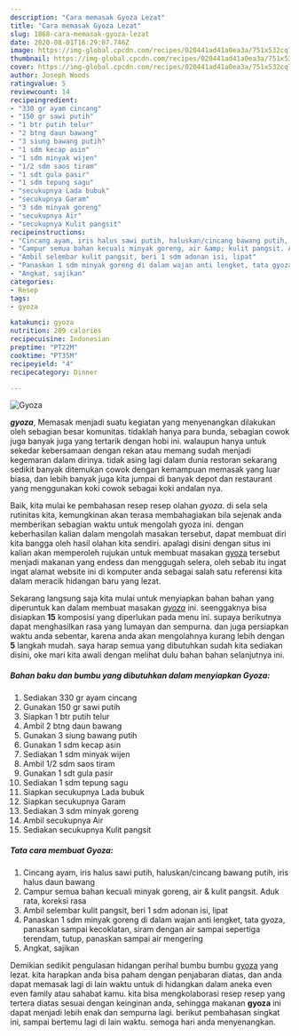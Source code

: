 ```yaml
---
description: "Cara memasak Gyoza Lezat"
title: "Cara memasak Gyoza Lezat"
slug: 1868-cara-memasak-gyoza-lezat
date: 2020-08-01T16:29:07.746Z
image: https://img-global.cpcdn.com/recipes/020441ad41a0ea3a/751x532cq70/gyoza-foto-resep-utama.jpg
thumbnail: https://img-global.cpcdn.com/recipes/020441ad41a0ea3a/751x532cq70/gyoza-foto-resep-utama.jpg
cover: https://img-global.cpcdn.com/recipes/020441ad41a0ea3a/751x532cq70/gyoza-foto-resep-utama.jpg
author: Joseph Woods
ratingvalue: 5
reviewcount: 14
recipeingredient:
- "330 gr ayam cincang"
- "150 gr sawi putih"
- "1 btr putih telur"
- "2 btng daun bawang"
- "3 siung bawang putih"
- "1 sdm kecap asin"
- "1 sdm minyak wijen"
- "1/2 sdm saos tiram"
- "1 sdt gula pasir"
- "1 sdm tepung sagu"
- "secukupnya Lada bubuk"
- "secukupnya Garam"
- "3 sdm minyak goreng"
- "secukupnya Air"
- "secukupnya Kulit pangsit"
recipeinstructions:
- "Cincang ayam, iris halus sawi putih, haluskan/cincang bawang putih, iris halus daun bawang"
- "Campur semua bahan kecuali minyak goreng, air &amp; kulit pangsit. Aduk rata, koreksi rasa"
- "Ambil selembar kulit pangsit, beri 1 sdm adonan isi, lipat"
- "Panaskan 1 sdm minyak goreng di dalam wajan anti lengket, tata gyoza, panaskan sampai kecoklatan, siram dengan air sampai sepertiga terendam, tutup, panaskan sampai air mengering"
- "Angkat, sajikan"
categories:
- Resep
tags:
- gyoza

katakunci: gyoza 
nutrition: 209 calories
recipecuisine: Indonesian
preptime: "PT22M"
cooktime: "PT35M"
recipeyield: "4"
recipecategory: Dinner

---
```



![Gyoza](https://img-global.cpcdn.com/recipes/020441ad41a0ea3a/751x532cq70/gyoza-foto-resep-utama.jpg)

<b><i>gyoza</i></b>, Memasak menjadi suatu kegiatan yang menyenangkan dilakukan oleh sebagian besar komunitas. tidaklah hanya para bunda, sebagian cowok juga banyak juga yang tertarik dengan hobi ini. walaupun hanya untuk sekedar kebersamaan dengan rekan atau memang sudah menjadi kegemaran dalam dirinya. tidak asing lagi dalam dunia restoran sekarang sedikit banyak ditemukan cowok dengan kemampuan memasak yang luar biasa, dan lebih banyak juga kita jumpai di banyak depot dan restaurant yang menggunakan koki cowok sebagai koki andalan nya.

Baik, kita mulai ke pembahasan resep resep olahan <i>gyoza</i>. di sela sela rutinitas kita, kemungkinan akan terasa membahagiakan bila sejenak anda memberikan sebagian waktu untuk mengolah gyoza ini. dengan keberhasilan kalian dalam mengolah masakan tersebut, dapat membuat diri kita bangga oleh hasil olahan kita sendiri. apalagi disini dengan situs ini kalian akan memperoleh rujukan untuk membuat masakan <u>gyoza</u> tersebut menjadi makanan yang endess dan menggugah selera, oleh sebab itu ingat ingat alamat website ini di komputer anda sebagai salah satu referensi kita dalam meracik hidangan baru yang lezat.




Sekarang langsung saja kita mulai untuk menyiapkan bahan bahan yang diperuntuk kan dalam membuat masakan <u><i>gyoza</i></u> ini. seenggaknya bisa disiapkan <b>15</b> komposisi yang diperlukan pada menu ini. supaya berikutnya dapat menghasilkan rasa yang lumayan dan sempurna. dan juga persiapkan waktu anda sebentar, karena anda akan mengolahnya kurang lebih dengan <b>5</b> langkah mudah. saya harap semua yang dibutuhkan sudah kita sediakan disini, oke mari kita awali dengan melihat dulu bahan bahan selanjutnya ini.

<!--inarticleads1-->

##### Bahan baku dan bumbu yang dibutuhkan dalam menyiapkan Gyoza:

1. Sediakan 330 gr ayam cincang
1. Gunakan 150 gr sawi putih
1. Siapkan 1 btr putih telur
1. Ambil 2 btng daun bawang
1. Gunakan 3 siung bawang putih
1. Gunakan 1 sdm kecap asin
1. Sediakan 1 sdm minyak wijen
1. Ambil 1/2 sdm saos tiram
1. Gunakan 1 sdt gula pasir
1. Sediakan 1 sdm tepung sagu
1. Siapkan secukupnya Lada bubuk
1. Siapkan secukupnya Garam
1. Sediakan 3 sdm minyak goreng
1. Ambil secukupnya Air
1. Sediakan secukupnya Kulit pangsit




<!--inarticleads2-->

##### Tata cara membuat Gyoza:

1. Cincang ayam, iris halus sawi putih, haluskan/cincang bawang putih, iris halus daun bawang
1. Campur semua bahan kecuali minyak goreng, air &amp; kulit pangsit. Aduk rata, koreksi rasa
1. Ambil selembar kulit pangsit, beri 1 sdm adonan isi, lipat
1. Panaskan 1 sdm minyak goreng di dalam wajan anti lengket, tata gyoza, panaskan sampai kecoklatan, siram dengan air sampai sepertiga terendam, tutup, panaskan sampai air mengering
1. Angkat, sajikan




Demikian sedikit pengulasan hidangan perihal bumbu bumbu <u>gyoza</u> yang lezat. kita harapkan anda bisa paham dengan penjabaran diatas, dan anda dapat memasak lagi di lain waktu untuk di hidangkan dalam aneka even even family atau sahabat kamu. kita bisa mengkolaborasi resep resep yang tertera diatas sesuai dengan keinginan anda, sehingga makanan <b>gyoza</b> ini dapat menjadi lebih enak dan sempurna lagi. berikut pembahasan singkat ini, sampai bertemu lagi di lain waktu. semoga hari anda menyenangkan.
